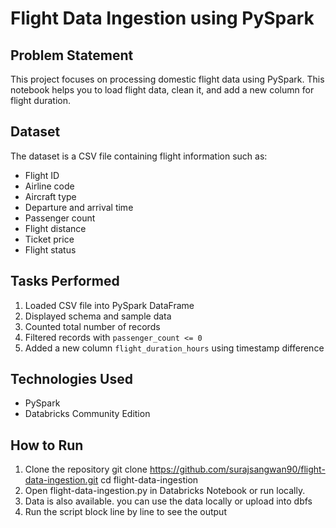 # Flight Data Ingestion using PySpark
## Problem Statement
This project focuses on processing domestic flight data using PySpark. This notebook helps you to load flight data, clean it, and add a new column for flight duration.

## Dataset
The dataset is a CSV file containing flight information such as:

- Flight ID
- Airline code
- Aircraft type
- Departure and arrival time
- Passenger count
- Flight distance
- Ticket price
- Flight status

 ## Tasks Performed

1. Loaded CSV file into PySpark DataFrame
2. Displayed schema and sample data
3. Counted total number of records
4. Filtered records with `passenger_count <= 0`
5. Added a new column `flight_duration_hours` using timestamp difference

## Technologies Used

- PySpark
- Databricks Community Edition

## How to Run

1. Clone the repository
   git clone https://github.com/surajsangwan90/flight-data-ingestion.git
   cd flight-data-ingestion
2. Open flight-data-ingestion.py in Databricks Notebook or run locally.
3. Data is also available. you can use the data locally or upload into dbfs
4. Run the script block line by line to see the output
